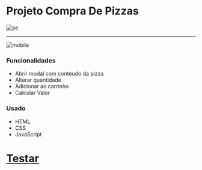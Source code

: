 # Projeto Compra De Pizzas


![pc](https://user-images.githubusercontent.com/82732587/134820655-a7350575-1cd2-4d24-9619-7c4aa34192f6.gif)

<hr>

![mobile](https://user-images.githubusercontent.com/82732587/134820735-cad9182f-722b-4d33-9ead-6eedc47aa0fa.gif)


### Funcionalidades ###
+ Abrir modal com conteudo da pizza
+ Alterar quantidade
+ Adicionar ao carrinho
+ Calcular Valor

### Usado ###
+ HTML
+ CSS
+ JavaScript

# <a href="https://fabiopenedo.github.io/CompraDePizzas/">Testar</a> #
